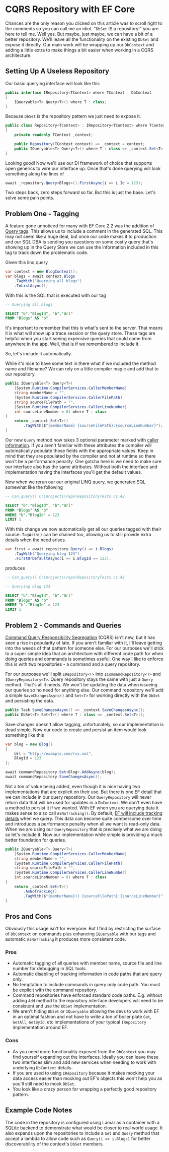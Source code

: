 # CQRS Repository with EF Core

Chances are the only reason you clicked on this article was to scroll right
to the comments so you can call me an idiot. "`DbSet` IS a repository!" you
are here to tell me. Well yes. But maybe, just maybe, we can have a bit of a better
repository. We'll leave all the functionality on the existing `DbSet` and
expose it directly. Our main work will be wrapping up our `DbContext` and adding a little extra to make things a bit easier when working in a CQRS architecture.

## Setting Up A Useless Repository

Our basic querying interface will look like this

```c#
public interface IRepository<TContext> where TContext : DbContext
{
    IQueryable<T> Query<T>() where T : class;
}
```

Because `DbSet` is the repository pattern we just need to expose it.

```c#
public class Repository<TContext> : IRepository<TContext> where TContext : DbContext
{
    private readonly TContext _context;

    public Repository(TContext context) => _context = context;
    public IQueryable<T> Query<T>() where T : class => _context.Set<T>();
}
```

Looking good! Now we'll use our DI framework of choice that supports open generics
to wire our interface up.  Once that's done querying will look something along the lines of

```c#
await _repository.Query<Blogs>().FirstAsync(i => i.Id = 123);
```

Two steps back, zero steps forward so far. But this is just the base. Let's solve some pain points.

## Problem One - Tagging

A feature gone unnoticed for many with EF Core 2.2 was the addition of
[Query tags](https://docs.microsoft.com/en-us/ef/core/querying/tags). This
allows us to include a comment in the generated SQL. This may not seem
like a huge deal, but once our code makes it to production and our SQL DBA
is sending you questions on some costly query that's showing up in the
Query Store we can use the information included in this tag to track down the
problematic code.

Given this linq query

```c#
var context = new BlogContext();
var blogs = await context.Blogs
    .TagWith("Querying all blogs")
    .ToListAsync();
```

With this is the SQL that is executed with our tag

``` sql
-- Querying all blogs

SELECT "b"."BlogId", "b"."Url"
FROM "Blogs" AS "b"
```

It's important to remember that this is what's sent to the server. That means it is what will show up a trace session or the query store. These tags are helpful when you start seeing expensive queries that could come from anywhere in the app. Well, that is if we remembered to include it.

So, let's include it automatically.

While it's nice to have some text in there what if we included the method name and filename? We can rely on a little compiler magic and add that to our repository.

```c#
public IQueryable<T> Query<T>(
    [System.Runtime.CompilerServices.CallerMemberName]
    string memberName = "",
    [System.Runtime.CompilerServices.CallerFilePath]
    string sourceFilePath = "",
    [System.Runtime.CompilerServices.CallerLineNumber]
    int sourceLineNumber = 0) where T : class
{
    return _context.Set<T>()
        .TagWith($"{memberName} {sourceFilePath}:{sourceLineNumber}");
}
```

Our new `Query` method now takes 3 optional parameter marked with [caller information](https://docs.microsoft.com/en-us/dotnet/csharp/language-reference/attributes/caller-information). If you aren't familiar with these attributes the compiler will automatically populate those fields with the appropriate values. Keep in mind that they are populated by the compiler and not at runtime so there won't be a performance penality. One gotcha here is we need to make sure our interface also has the same attributes. Without both the interface and implementation having the interfaces you'll get the default values.

Now when we rerun our our original LINQ query, we generated SQL somewhat like the following

```sql
-- Can_query() C:\projects\repo\RepositoryTests.cs:42

SELECT "b"."BlogId", "b"."Url"
FROM "Blogs" AS "b"
WHERE "b"."BlogId" = 123
LIMIT 1
```

With this change we now automatically get all our queries tagged with their source. `TagWith()` can be chained too, allowing us to still provide extra details when the need arises.

```c#
var first = await repository.Query(i => i.Blogs)
    .TagWith("Querying blog 123")
    .FirstOrDefaultAsync(i => i.BlogId == 123);
```

produces

```sql
-- Can_query() C:\projects\repo\RepositoryTests.cs:42

-- Querying blog 123

SELECT "b"."BlogId", "b"."Url"
FROM "Blogs" AS "b"
WHERE "b"."BlogId" = 123
LIMIT 1
```

## Problem 2 - Commands and Queries

[Command Query Responsibility Segregation](https://martinfowler.com/bliki/CQRS.html) (CQRS) isn't new, but it has seen a rise in popularity of late. If you aren't familiar with it, I'll leave getting into the weeds of that pattern for someone else. For our purposes we'll stick to a super simple idea that an architecture with different code path for when doing queries and commands is sometimes useful. One way I like to enforce this is with two repositories - a command and a query repository.

For our purposes we'll split `IRepository<T>` into `ICommandRepository<T>` and `IQueryRepository<T>`. Query repository stays the same with just a `Query` method. That's all it needs. We won't be updating the data when issueing our queries so no need for anything else. Our command repository we'll add a simple `SaveChangesAsync()` and `Set<T>` for working directly with the `DbSet` and persisting the data.

```c#
public Task SaveChangesAsync() => _context.SaveChangesAsync();
public DbSet<T> Set<T>() where T : class => _context.Set<T>();
```

Save changes doesn't allow tagging, unfortunately, so our implementation is dead simple. Now our code to create and persist an item would look something like this

```c#
var blog = new Blog()
{
    Url = "http://example.com/rss.xml",
    BlogId = 123
};

await commandRepository.Set<Blog>.AddAsync(blog);
await commandRepository.SaveChangesAsync();
```

Not a ton of value being added, even though it is nice having two implementations that are explicit on their use. But there is one EF detail that we can include in our query repostiory. Our `QueryRepository` will never return data that will be used for updates in a `DbContext`. We don't even have a method to persist it if we wanted. With EF when you are querying data it makes sense to also call `AsNoTracking()`. By default, [EF will include tracking details](https://docs.microsoft.com/en-us/ef/core/querying/tracking) when we query. This data can become quite combersome over time and introduces a performance penality when all we want is read-only data. When we are using our `QueryRepository` that is precisely what we are doing so let's include it. Now our implementation while simple is providing a much better foundation for queries.

```c#
public IQueryable<T> Query<T>(
    [System.Runtime.CompilerServices.CallerMemberName]
    string memberName = "",
    [System.Runtime.CompilerServices.CallerFilePath]
    string sourceFilePath = "",
    [System.Runtime.CompilerServices.CallerLineNumber]
    int sourceLineNumber = 0) where T : class
{
    return _context.Set<T>()
        .AsNoTracking()
        .TagWith($"{memberName}() {sourceFilePath}:{sourceLineNumber}");
}
```

## Pros and Cons

Obviously this usage isn't for everyone. But I find by restricting the surface of `DbContext` on commands plus enhancing `IQueryable` with our tags and automatic `AsNoTracking` it produces more consistent code.

### Pros

* Automatic tagging of all queries with member name, source file and line number for debugging in SQL tools.
* Automatic disabling of tracking information in code paths that are query only.
* No temptation to include commands in query only code path. You must be explicit with the command repository.
* Command repositories have enforced standard code paths. E.g. without adding `Add` method to the repository interface developers will need to be consistent and use the `DbSet` implementation.
* We aren't hiding `DbSet` or `IQueryable` allowing the devs to work with EF in an optimal fashion and not have to write a ton of boiler plate `Get`, `GetAll`, `GetById`, etc implementations of your typical `IRepository` implementation around EF.

### Cons

* As you need more functionality exposed from the `DbContext` you may find yourself expanding out the interfaces. Ideally you can leave these two interfaces slim and add new services when needing to work with underlying `DbContext` details.
* If you are used to using `IRepository` because it makes mocking your data access easier than mocking out EF's objects this won't help you as you'll still need to mock `DbSet`.
* You look like a crazy person for wrapping a perfectly good repository pattern.

## Example Code Notes

The code in the repository is configured using Lamar as a container with a SQLite backend to demonstrate what would be closer to real world usage. It also expands upon the repositories to include a `Set` and `Query` method that accept a lambda to allow code such as `Query(i => i.Blogs)` for better discoverability of the context's `DbSet` members.
